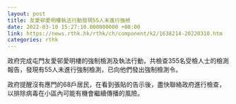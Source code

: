 ```yaml
---
layout: post
title: 友愛邨愛明樓執法行動發現55人未進行強檢
date: 2022-03-10 15:27:10.000000000 +08:00
link: https://news.rthk.hk/rthk/ch/component/k2/1638214-20220310.htm
categories: rthk
---
```


政府完成屯門友愛邨愛明樓的強制檢測及執法行動，共檢查355名受檢人士的檢測報告，發現有55人未進行強制檢測，已向他們發出強制檢測令。

政府提醒沒有應門的68戶居民，在看到張貼的告示後，盡快聯絡政府進行檢查，以排除病毒在小區內可能有機會繼續傳播的風險。
